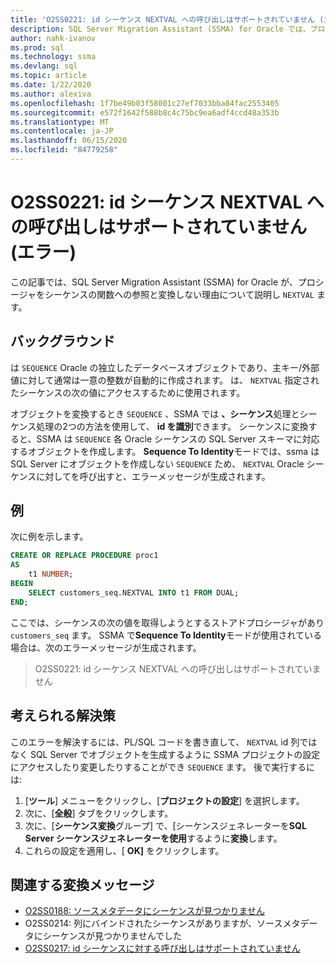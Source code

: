 ```yaml
---
title: 'O2SS0221: id シーケンス NEXTVAL への呼び出しはサポートされていません (エラー)'
description: SQL Server Migration Assistant (SSMA) for Oracle では、プロシージャをシーケンスの NEXTVAL 関数への参照と変換しない理由のいくつかについて説明します。
author: nahk-ivanov
ms.prod: sql
ms.technology: ssma
ms.devlang: sql
ms.topic: article
ms.date: 1/22/2020
ms.author: alexiva
ms.openlocfilehash: 1f7be49b03f58001c27ef7033bba84fac2553405
ms.sourcegitcommit: e572f1642f588b8c4c75bc9ea6adf4ccd48a353b
ms.translationtype: MT
ms.contentlocale: ja-JP
ms.lasthandoff: 06/15/2020
ms.locfileid: "84779258"
---
```

# <a name="o2ss0221-call-to-identity-sequence-nextval-not-supported-error"></a>O2SS0221: id シーケンス NEXTVAL への呼び出しはサポートされていません (エラー)

この記事では、SQL Server Migration Assistant (SSMA) for Oracle が、プロシージャをシーケンスの関数への参照と変換しない理由について説明し `NEXTVAL` ます。

## <a name="background"></a>バックグラウンド

は `SEQUENCE` Oracle の独立したデータベースオブジェクトであり、主キー/外部値に対して通常は一意の整数が自動的に作成されます。 は、 `NEXTVAL` 指定されたシーケンスの次の値にアクセスするために使用されます。

オブジェクトを変換するとき `SEQUENCE` 、SSMA では **、シーケンス**処理とシーケンス処理の2つの方法を使用して、 **id を識別**できます。 シーケンスに変換すると、SSMA は `SEQUENCE` 各 Oracle シーケンスの SQL Server スキーマに対応するオブジェクトを作成します。 **Sequence To Identity**モードでは、ssma は SQL Server にオブジェクトを作成しない `SEQUENCE` ため、 `NEXTVAL` Oracle シーケンスに対してを呼び出すと、エラーメッセージが生成されます。

## <a name="example"></a>例

次に例を示します。

```sql
CREATE OR REPLACE PROCEDURE proc1
AS
    t1 NUMBER;
BEGIN
    SELECT customers_seq.NEXTVAL INTO t1 FROM DUAL;
END;
```

ここでは、シーケンスの次の値を取得しようとするストアドプロシージャがあり `customers_seq` ます。 SSMA で**Sequence To Identity**モードが使用されている場合は、次のエラーメッセージが生成されます。

> O2SS0221: id シーケンス NEXTVAL への呼び出しはサポートされていません

## <a name="possible-remedies"></a>考えられる解決策

このエラーを解決するには、PL/SQL コードを書き直して、 `NEXTVAL` id 列ではなく SQL Server でオブジェクトを生成するように SSMA プロジェクトの設定にアクセスしたり変更したりすることができ `SEQUENCE` ます。 後で実行するには:

1. [**ツール**] メニューをクリックし、[**プロジェクトの設定**] を選択します。
2. 次に、[**全般**] タブをクリックします。
3. 次に、[**シーケンス変換**グループ] で、[シーケンスジェネレーターを**SQL Server シーケンスジェネレーターを使用**するように**変換**します。
4. これらの設定を適用し、[ **OK]** をクリックします。

## <a name="related-conversion-messages"></a>関連する変換メッセージ

* [O2SS0188: ソースメタデータにシーケンスが見つかりません](o2ss0188.md)
* O2SS0214: 列にバインドされたシーケンスがありますが、ソースメタデータにシーケンスが見つかりませんでした
* [O2SS0217: id シーケンスに対する呼び出しはサポートされていません](o2ss0217.md)
